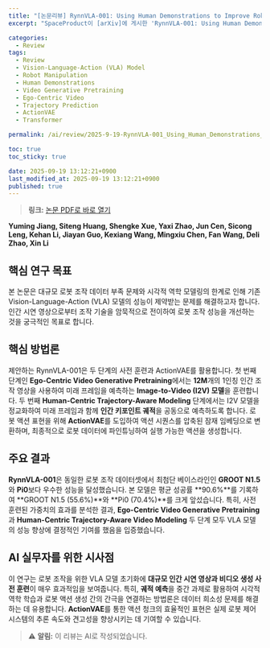 ```yaml
---
title: "[논문리뷰] RynnVLA-001: Using Human Demonstrations to Improve Robot Manipulation"
excerpt: "SpaceProduct이 [arXiv]에 게시한 'RynnVLA-001: Using Human Demonstrations to Improve Robot Manipulation' 논문에 대한 자세한 리뷰입니다."

categories:
  - Review
tags:
  - Review
  - Vision-Language-Action (VLA) Model
  - Robot Manipulation
  - Human Demonstrations
  - Video Generative Pretraining
  - Ego-Centric Video
  - Trajectory Prediction
  - ActionVAE
  - Transformer

permalink: /ai/review/2025-9-19-RynnVLA-001_Using_Human_Demonstrations_to_Improve_Robot_Manipulation/

toc: true
toc_sticky: true

date: 2025-09-19 13:12:21+0900
last_modified_at: 2025-09-19 13:12:21+0900
published: true
---
```

> **링크:** [논문 PDF로 바로 열기](https://arxiv.org/abs/2509.15212)

**Yuming Jiang, Siteng Huang, Shengke Xue, Yaxi Zhao, Jun Cen, Sicong Leng, Kehan Li, Jiayan Guo, Kexiang Wang, Mingxiu Chen, Fan Wang, Deli Zhao, Xin Li**



## 핵심 연구 목표
본 논문은 대규모 로봇 조작 데이터 부족 문제와 시각적 역학 모델링의 한계로 인해 기존 Vision-Language-Action (VLA) 모델의 성능이 제약받는 문제를 해결하고자 합니다. 인간 시연 영상으로부터 조작 기술을 암묵적으로 전이하여 로봇 조작 성능을 개선하는 것을 궁극적인 목표로 합니다.

## 핵심 방법론
제안하는 RynnVLA-001은 두 단계의 사전 훈련과 ActionVAE를 활용합니다. 첫 번째 단계인 **Ego-Centric Video Generative Pretraining**에서는 **12M**개의 1인칭 인간 조작 영상을 사용하여 미래 프레임을 예측하는 **Image-to-Video (I2V) 모델**을 훈련합니다. 두 번째 **Human-Centric Trajectory-Aware Modeling** 단계에서는 I2V 모델을 정교화하여 미래 프레임과 함께 **인간 키포인트 궤적**을 공동으로 예측하도록 합니다. 로봇 액션 표현을 위해 **ActionVAE**를 도입하여 액션 시퀀스를 압축된 잠재 임베딩으로 변환하며, 최종적으로 로봇 데이터에 파인튜닝하여 실행 가능한 액션을 생성합니다.

## 주요 결과
**RynnVLA-001**은 동일한 로봇 조작 데이터셋에서 최첨단 베이스라인인 **GROOT N1.5**와 **Pi0**보다 우수한 성능을 달성했습니다. 본 모델은 평균 성공률 **90.6%**를 기록하여 **GROOT N1.5 (55.6%)**와 **Pi0 (70.4%)**를 크게 앞섰습니다. 특히, 사전 훈련된 가중치의 효과를 분석한 결과, **Ego-Centric Video Generative Pretraining**과 **Human-Centric Trajectory-Aware Video Modeling** 두 단계 모두 VLA 모델의 성능 향상에 결정적인 기여를 했음을 입증했습니다.

## AI 실무자를 위한 시사점
이 연구는 로봇 조작을 위한 VLA 모델 초기화에 **대규모 인간 시연 영상과 비디오 생성 사전 훈련**이 매우 효과적임을 보여줍니다. 특히, **궤적 예측**을 중간 과제로 활용하여 시각적 역학 학습과 로봇 액션 생성 간의 간극을 연결하는 방법론은 데이터 희소성 문제를 해결하는 데 유용합니다. **ActionVAE**를 통한 액션 청크의 효율적인 표현은 실제 로봇 제어 시스템의 추론 속도와 견고성을 향상시키는 데 기여할 수 있습니다.

> ⚠️ **알림:** 이 리뷰는 AI로 작성되었습니다.